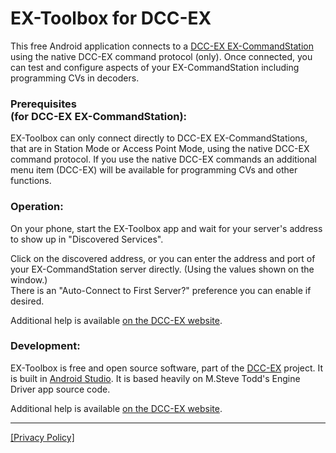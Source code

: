 # EX-Toolbox for DCC-EX
<p>This free Android application connects to a
    <a href="https://dcc_ex.com" target="_blank">DCC-EX EX-CommandStation</a> using the native DCC-EX command protocol (only).
    Once connected, you can test and configure aspects of your EX-CommandStation including programming CVs in decoders.
</p>

<h3>Prerequisites <br /> (for DCC-EX EX-CommandStation):</h3>
<p>EX-Toolbox can only connect directly to DCC-EX EX-CommandStations, that are in Station Mode or
    Access Point Mode, using the native DCC-EX command protocol.
    If you use the native DCC-EX commands an additional menu item (DCC-EX) will be available for
    programming CVs and other functions. <br />
</p>

<h3>Operation:</h3>
<p>On your phone, start the EX-Toolbox app and wait for your server's address to show up in
    "Discovered Services".</p>
<p>Click on the discovered address, or you can enter the address and port of your EX-CommandStation server
    directly. (Using the values shown on the window.)<br/>
    There is an "Auto-Connect to First Server?" preference you can enable if desired.
    </p>
<p>Additional help is available <a href="https://dcc-ex.com/ex-toolbox/index.html">on the DCC-EX website</a>.</p>
<h3>Development:</h3>
<p>EX-Toolbox is free and open source software, part of the
    <a href="http://dcc-ex" target="_blank">DCC-EX</a> project. It is built in
    <a href="https://developer.android.com/studio/" target="_blank">Android&nbsp;Studio</a>.
    It is based heavily on M.Steve Todd's Engine Driver app source code.
</p>
<p>Additional help is available <a href="https://dcc-ex.com/ex-toolbox/index.html">on the DCC-EX website</a>. 
</p>
<hr> 
<p>
<a href="https://github.com/DCC-EX/EX-Toolbox/blob/master/EX_Toolbox/src/main/assets/privacy_policy.md" target="_blank">[Privacy Policy]</a>
</p>
